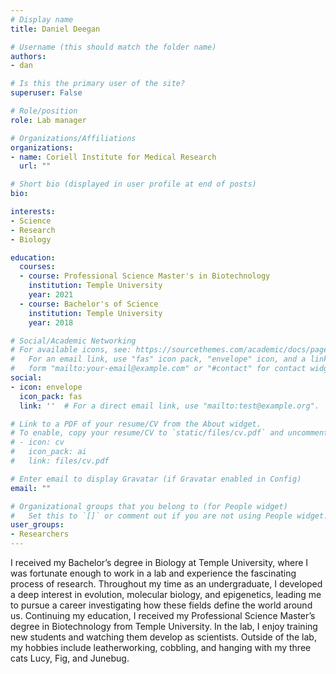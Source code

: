 ```yaml
---
# Display name
title: Daniel Deegan

# Username (this should match the folder name)
authors:
- dan

# Is this the primary user of the site?
superuser: False

# Role/position
role: Lab manager

# Organizations/Affiliations
organizations:
- name: Coriell Institute for Medical Research
  url: ""

# Short bio (displayed in user profile at end of posts)
bio:

interests:
- Science
- Research
- Biology

education: 
  courses:
  - course: Professional Science Master's in Biotechnology
    institution: Temple University
    year: 2021
  - course: Bachelor's of Science
    institution: Temple University
    year: 2018

# Social/Academic Networking
# For available icons, see: https://sourcethemes.com/academic/docs/page-builder/#icons
#   For an email link, use "fas" icon pack, "envelope" icon, and a link in the
#   form "mailto:your-email@example.com" or "#contact" for contact widget.
social:
- icon: envelope
  icon_pack: fas
  link: ''  # For a direct email link, use "mailto:test@example.org".

# Link to a PDF of your resume/CV from the About widget.
# To enable, copy your resume/CV to `static/files/cv.pdf` and uncomment the lines below.
# - icon: cv
#   icon_pack: ai
#   link: files/cv.pdf

# Enter email to display Gravatar (if Gravatar enabled in Config)
email: ""

# Organizational groups that you belong to (for People widget)
#   Set this to `[]` or comment out if you are not using People widget.
user_groups:
- Researchers
---
```

I received my Bachelor’s degree in Biology at Temple University, where I was fortunate enough to work in a lab and experience the fascinating process of research. Throughout my time as an undergraduate, I developed a deep interest in evolution, molecular biology, and epigenetics, leading me to pursue a career investigating how these fields define the world around us. Continuing my education, I received my Professional Science Master’s degree in Biotechnology from Temple University. In the lab, I enjoy training new students and watching them develop as scientists. Outside of the lab, my hobbies include leatherworking, cobbling, and hanging with my three cats Lucy, Fig, and Junebug.